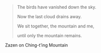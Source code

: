 > The birds have vanished down the sky.
>
> Now the last cloud drains away.
> 
> We sit together, the mountain and me,
>
> until only the mountain remains.

Zazen on Ching-t’ing Mountain
